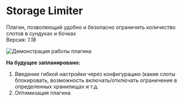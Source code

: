 # Storage Limiter
Плагин, позволяющий удобно и безопасно ограничить количество слотов в сундуках и бочках  
Версия: *1.18* 

![Демонстрация работы плагина](https://psv4.userapi.com/c536236/u523085745/docs/d47/c60085ca1923/Skrinshot_02-05-2022_140358.jpg?extra=h0vdWj-VR_JM_BxT9nHLVkCf7PqWXf9fucD3ox8-q7C-glXKCq30qgLLCbfmR11o2FNjuNBgo_3iTUjAPIwm_WDNby3YGAKtLc5xsWvHpuGxJrXJyRbxA5ZxxzMtKHlWF0Bxnx5hBThX8gQlbo3vVws)

**На будущее запланировано:**
1. Введение гибкой настройки через конфигурацию (какие слоты блокировать, возможность включать/отключать ограничение в определенных хранилищах и т.д.
2. Оптимизация плагина
